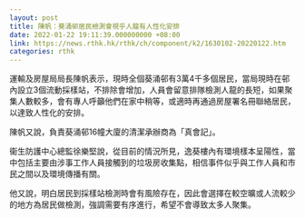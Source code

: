 ```yaml
---
layout: post
title: 陳帆：葵涌邨居民檢測會視乎人龍有人性化安排
date: 2022-01-22 19:11:39.000000000 +08:00
link: https://news.rthk.hk/rthk/ch/component/k2/1630102-20220122.htm
categories: rthk
---
```


運輸及房屋局局長陳帆表示，現時全個葵涌邨有3萬4千多個居民，當局現時在邨內設立3個流動採樣站，不排除會增加，人員會留意排隊檢測人龍的長短，如果聚集人數較多，會有專人呼籲他們在家中稍等，或適時再通過房屋署名冊聯絡居民，以達致人性化的安排。

陳帆又說，負責葵涌邨16幢大廈的清潔承辦商為「真會記」。

衞生防護中心總監徐樂堅說，從目前的情況所見，逸葵樓內有環境樣本呈陽性，當中包括主要由涉事工作人員接觸到的垃圾房收集點，相信事件似乎與工作人員和市民之間以及環境傳播有關。

他又說，明白居民到採樣站檢測時會有風險存在，因此會選擇在較空曠或人流較少的地方為居民做檢測，強調需要有序進行，希望不會導致太多人聚集。
